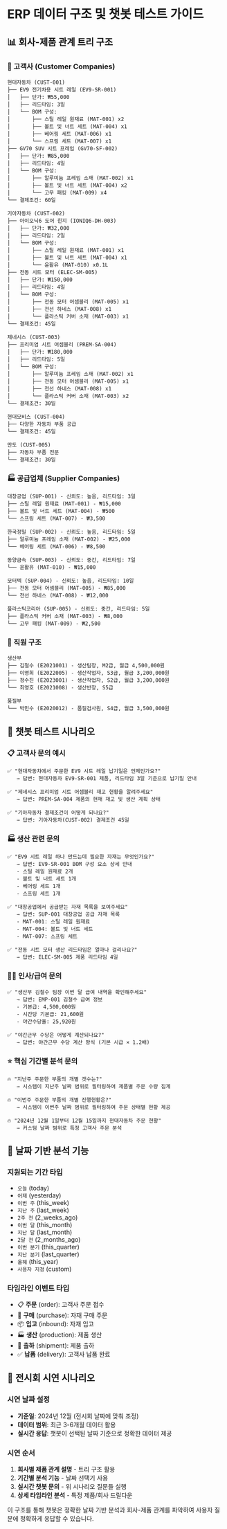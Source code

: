 # ERP 데이터 구조 및 챗봇 테스트 가이드

## 📊 회사-제품 관계 트리 구조

### 🏢 고객사 (Customer Companies)
```
현대자동차 (CUST-001)
├── EV9 전기차용 시트 레일 (EV9-SR-001)
│   ├── 단가: ₩55,000
│   ├── 리드타임: 3일
│   └── BOM 구성:
│       ├── 스틸 레일 원재료 (MAT-001) x2
│       ├── 볼트 및 너트 세트 (MAT-004) x1
│       ├── 베어링 세트 (MAT-006) x1
│       └── 스프링 세트 (MAT-007) x1
├── GV70 SUV 시트 프레임 (GV70-SF-002)
│   ├── 단가: ₩85,000
│   ├── 리드타임: 4일
│   └── BOM 구성:
│       ├── 알루미늄 프레임 소재 (MAT-002) x1
│       ├── 볼트 및 너트 세트 (MAT-004) x2
│       └── 고무 패킹 (MAT-009) x4
└── 결제조건: 60일

기아자동차 (CUST-002)
├── 아이오닉6 도어 힌지 (IONIQ6-DH-003)
│   ├── 단가: ₩32,000
│   ├── 리드타임: 2일
│   └── BOM 구성:
│       ├── 스틸 레일 원재료 (MAT-001) x1
│       ├── 볼트 및 너트 세트 (MAT-004) x1
│       └── 윤활유 (MAT-010) x0.1L
├── 전동 시트 모터 (ELEC-SM-005)
│   ├── 단가: ₩150,000
│   ├── 리드타임: 4일
│   └── BOM 구성:
│       ├── 전동 모터 어셈블리 (MAT-005) x1
│       ├── 전선 하네스 (MAT-008) x1
│       └── 플라스틱 커버 소재 (MAT-003) x1
└── 결제조건: 45일

제네시스 (CUST-003)
├── 프리미엄 시트 어셈블리 (PREM-SA-004)
│   ├── 단가: ₩180,000
│   ├── 리드타임: 5일
│   └── BOM 구성:
│       ├── 알루미늄 프레임 소재 (MAT-002) x1
│       ├── 전동 모터 어셈블리 (MAT-005) x1
│       ├── 전선 하네스 (MAT-008) x1
│       └── 플라스틱 커버 소재 (MAT-003) x2
└── 결제조건: 30일

현대모비스 (CUST-004)
├── 다양한 자동차 부품 공급
└── 결제조건: 45일

만도 (CUST-005)
├── 자동차 부품 전문
└── 결제조건: 30일
```

### 🏭 공급업체 (Supplier Companies)
```
대창공업 (SUP-001) - 신뢰도: 높음, 리드타임: 3일
├── 스틸 레일 원재료 (MAT-001) - ₩15,000
├── 볼트 및 너트 세트 (MAT-004) - ₩500
└── 스프링 세트 (MAT-007) - ₩3,500

한국정밀 (SUP-002) - 신뢰도: 높음, 리드타임: 5일
├── 알루미늄 프레임 소재 (MAT-002) - ₩25,000
└── 베어링 세트 (MAT-006) - ₩8,500

동양금속 (SUP-003) - 신뢰도: 중간, 리드타임: 7일
└── 윤활유 (MAT-010) - ₩15,000

모터텍 (SUP-004) - 신뢰도: 높음, 리드타임: 10일
├── 전동 모터 어셈블리 (MAT-005) - ₩85,000
└── 전선 하네스 (MAT-008) - ₩12,000

플라스틱코리아 (SUP-005) - 신뢰도: 중간, 리드타임: 5일
├── 플라스틱 커버 소재 (MAT-003) - ₩8,000
└── 고무 패킹 (MAT-009) - ₩2,500
```

### 👥 직원 구조
```
생산부
├── 김철수 (E2021001) - 생산팀장, M2급, 월급 4,500,000원
├── 이영희 (E2022005) - 생산작업자, S3급, 월급 3,200,000원
├── 정수진 (E2023001) - 생산작업자, S2급, 월급 3,200,000원
└── 최영호 (E2021008) - 생산반장, S5급

품질부
└── 박민수 (E2020012) - 품질검사원, S4급, 월급 3,500,000원
```

## 🤖 챗봇 테스트 시나리오

### 📋 고객사 문의 예시
```
✅ "현대자동차에서 주문한 EV9 시트 레일 납기일은 언제인가요?"
   → 답변: 현대자동차 EV9-SR-001 제품, 리드타임 3일 기준으로 납기일 안내

✅ "제네시스 프리미엄 시트 어셈블리 재고 현황을 알려주세요"
   → 답변: PREM-SA-004 제품의 현재 재고 및 생산 계획 상태

✅ "기아자동차 결제조건이 어떻게 되나요?"
   → 답변: 기아자동차(CUST-002) 결제조건 45일
```

### 🏭 생산 관련 문의
```
✅ "EV9 시트 레일 하나 만드는데 필요한 자재는 무엇인가요?"
   → 답변: EV9-SR-001 BOM 구성 요소 상세 안내
   - 스틸 레일 원재료 2개
   - 볼트 및 너트 세트 1개
   - 베어링 세트 1개
   - 스프링 세트 1개

✅ "대창공업에서 공급받는 자재 목록을 보여주세요"
   → 답변: SUP-001 대창공업 공급 자재 목록
   - MAT-001: 스틸 레일 원재료
   - MAT-004: 볼트 및 너트 세트
   - MAT-007: 스프링 세트

✅ "전동 시트 모터 생산 리드타임은 얼마나 걸리나요?"
   → 답변: ELEC-SM-005 제품 리드타임 4일
```

### 👨‍💼 인사/급여 문의
```
✅ "생산부 김철수 팀장 이번 달 급여 내역을 확인해주세요"
   → 답변: EMP-001 김철수 급여 정보
   - 기본급: 4,500,000원
   - 시간당 기본급: 21,600원
   - 야간수당율: 25,920원

✅ "야간근무 수당은 어떻게 계산되나요?"
   → 답변: 야간근무 수당 계산 방식 (기본 시급 × 1.2배)
```

### ⭐ 핵심 기간별 분석 문의
```
🔥 "지난주 주문한 부품의 개별 갯수는?"
   → 시스템이 지난주 날짜 범위로 필터링하여 제품별 주문 수량 집계

🔥 "이번주 주문한 부품의 개별 진행현황은?"
   → 시스템이 이번주 날짜 범위로 필터링하여 주문 상태별 현황 제공

🔥 "2024년 12월 1일부터 12월 15일까지 현대자동차 주문 현황"
   → 커스텀 날짜 범위로 특정 고객사 주문 분석
```

## 📅 날짜 기반 분석 기능

### 지원되는 기간 타입
- `오늘` (today)
- `어제` (yesterday)  
- `이번 주` (this_week)
- `지난 주` (last_week)
- `2주 전` (2_weeks_ago)
- `이번 달` (this_month)
- `지난 달` (last_month)
- `2달 전` (2_months_ago)
- `이번 분기` (this_quarter)
- `지난 분기` (last_quarter)
- `올해` (this_year)
- `사용자 지정` (custom)

### 타임라인 이벤트 타입
- 📋 **주문** (order): 고객사 주문 접수
- 🛒 **구매** (purchase): 자재 구매 주문
- 📦 **입고** (inbound): 자재 입고
- 🏭 **생산** (production): 제품 생산
- 🚚 **출하** (shipment): 제품 출하
- ✅ **납품** (delivery): 고객사 납품 완료

## 🎯 전시회 시연 시나리오

### 시연 날짜 설정
- **기준일**: 2024년 12월 (전시회 날짜에 맞춰 조정)
- **데이터 범위**: 최근 3-6개월 데이터 활용
- **실시간 응답**: 챗봇이 선택된 날짜 기준으로 정확한 데이터 제공

### 시연 순서
1. **회사별 제품 관계 설명** - 트리 구조 활용
2. **기간별 분석 기능** - 날짜 선택기 사용
3. **실시간 챗봇 문의** - 위 시나리오 질문들 실행
4. **상세 타임라인 분석** - 특정 제품/회사 드릴다운

이 구조를 통해 챗봇은 정확한 날짜 기반 분석과 회사-제품 관계를 파악하여 사용자 질문에 정확하게 응답할 수 있습니다.
